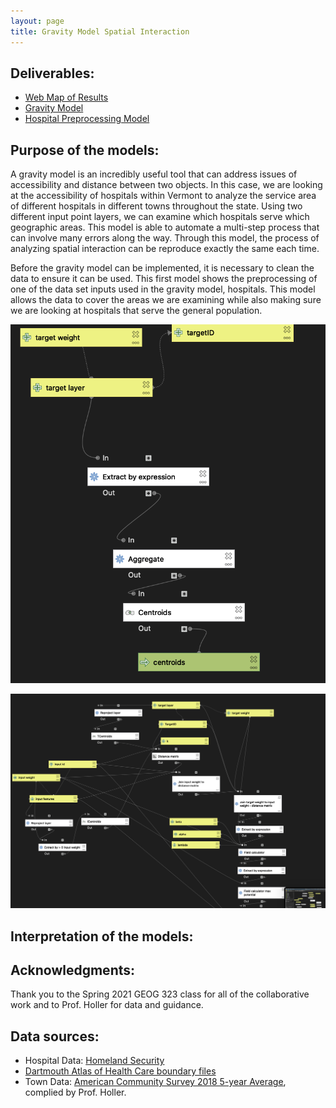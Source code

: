 ```yaml
---
layout: page
title: Gravity Model Spatial Interaction
---
```


## Deliverables:
- [Web Map of Results](assets/index.html)
- [Gravity Model](gravitymodel.model3)
- [Hospital Preprocessing Model](preprocessing.model3)

## Purpose of the models:
A gravity model is an incredibly useful tool that can address issues of accessibility and distance between two objects. In this case, we are looking at the accessibility of hospitals within Vermont to analyze the service area of different hospitals in different towns throughout the state. Using two different input point layers, we can examine which hospitals serve which geographic areas. This model is able to automate a multi-step process that can involve many errors along the way. Through this model, the process of analyzing spatial interaction can be reproduce exactly the same each time.

Before the gravity model can be implemented, it is necessary to clean the data to ensure it can be used. This first model shows the preprocessing of one of the data set inputs used in the gravity model, hospitals. This model allows the data to cover the areas we are examining while also making sure we are looking at hospitals that serve the general population.

![Hospital data preprocessed model](assets/hospitalpreprocessingmap.png)

![Gravity model](assets/gravitymodelmap.png)

## Interpretation of the models:


## Acknowledgments:
Thank you to the Spring 2021 GEOG 323 class for all of the collaborative work and to Prof. Holler for data and guidance.

## Data sources:
- Hospital Data: [Homeland Security](https://hifld-geoplatform.opendata.arcgis.com/datasets/6ac5e325468c4cb9b905f1728d6fbf0f_0)
- [Dartmouth Atlas of Health Care boundary files](https://atlasdata.dartmouth.edu/downloads/supplemental#boundaries)
- Town Data: [American Community Survey 2018 5-year Average](netown.gpkg), complied by Prof. Holler.
